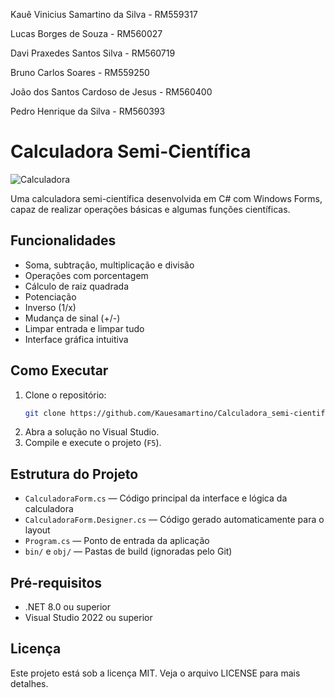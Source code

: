 Kauê Vinicius Samartino da Silva - RM559317

Lucas Borges de Souza - RM560027

Davi Praxedes Santos Silva - RM560719

Bruno Carlos Soares - RM559250

João dos Santos Cardoso de Jesus - RM560400

Pedro Henrique da Silva - RM560393

# Calculadora Semi-Científica

![Calculadora](https://img.shields.io/badge/Projeto-Calculadora-blue)

Uma calculadora semi-científica desenvolvida em C# com Windows Forms, capaz de realizar operações básicas e algumas funções científicas.

## Funcionalidades

- Soma, subtração, multiplicação e divisão
- Operações com porcentagem
- Cálculo de raiz quadrada
- Potenciação
- Inverso (1/x)
- Mudança de sinal (+/-)
- Limpar entrada e limpar tudo
- Interface gráfica intuitiva

## Como Executar

1. Clone o repositório:
   ```bash
   git clone https://github.com/Kauesamartino/Calculadora_semi-cientifica.git
   ```
2. Abra a solução no Visual Studio.
3. Compile e execute o projeto (`F5`).

## Estrutura do Projeto

- `CalculadoraForm.cs` — Código principal da interface e lógica da calculadora
- `CalculadoraForm.Designer.cs` — Código gerado automaticamente para o layout
- `Program.cs` — Ponto de entrada da aplicação
- `bin/` e `obj/` — Pastas de build (ignoradas pelo Git)

## Pré-requisitos

- .NET 8.0 ou superior
- Visual Studio 2022 ou superior

## Licença

Este projeto está sob a licença MIT. Veja o arquivo LICENSE para mais detalhes.
